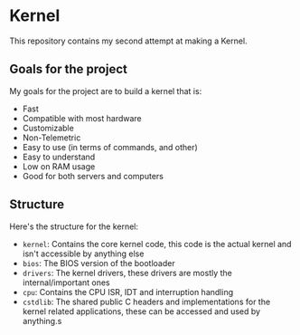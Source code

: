 # Kernel

This repository contains my second attempt at making a Kernel.

## Goals for the project
My goals for the project are to build a kernel that is:
- Fast
- Compatible with most hardware
- Customizable
- Non-Telemetric
- Easy to use (in terms of commands, and other)
- Easy to understand
- Low on RAM usage
- Good for both servers and computers

## Structure
Here's the structure for the kernel:
- ``kernel``: Contains the core kernel code, this code is the actual kernel and isn't accessible by anything else
- ``bios``: The BIOS version of the bootloader
- ``drivers``: The kernel drivers, these drivers are mostly the internal/important ones
- ``cpu``: Contains the CPU ISR, IDT and interruption handling
- ``cstdlib``: The shared public C headers and implementations for the kernel related applications, these can be accessed and used by anything.s